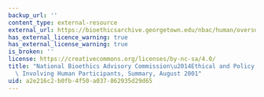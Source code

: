 ```yaml
---
backup_url: ''
content_type: external-resource
external_url: https://bioethicsarchive.georgetown.edu/nbac/human/oversumm.html
has_external_licence_warning: true
has_external_license_warning: true
is_broken: ''
license: https://creativecommons.org/licenses/by-nc-sa/4.0/
title: "National Bioethics Advisory Commission\u2014Ethical and Policy Issues in Research\
  \ Involving Human Participants, Summary, August 2001"
uid: a2e216c2-b0fb-4f50-a037-862935d29d65
---
```

